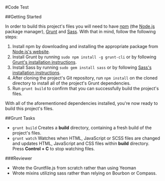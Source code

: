 #Code Test


##Getting Started

In order to build this project's files you will need to have [npm](https://www.npmjs.org/) (the [Node.js](http://nodejs.org/) package manager), [Grunt](http://gruntjs.com/) and [Sass](http://sass-lang.com/). With that in mind, follow the following steps:

1. Install npm by downloading and installing the appropriate package from [Node.js's website](http://nodejs.org/download/).
2. Install Grunt by running `sudo npm install -g grunt-cli` or by following
[Grunt's installation instructions](http://gruntjs.com/getting-started).
3. Install Sass by running `sudo gem install sass` or by following [Sass's installation instructions](http://sass-lang.com/install).
4. After cloning the project's Git repository, run `npm install` on the cloned directory to install all of the project's Grunt dependencies.
5. Run `grunt build` to confirm that you can successfully build the project's files.

With all of the aforementioned dependencies installed, you're now ready to build this project's files.


##Grunt Tasks

* `grunt build` Creates a **build** directory, containing a fresh build of the project's files.
* `grunt watch` Watches when HTML, JavaScript or SCSS files are changed and updates HTML, JavaScript and CSS files within **build** directory. Press **Control + C** to stop watching files.

###Reviewer
* Wrote the Gruntfile.js from scratch rather than using Yeoman
* Wrote mixins utilizing sass rather than relying on Bourbon or Compass.